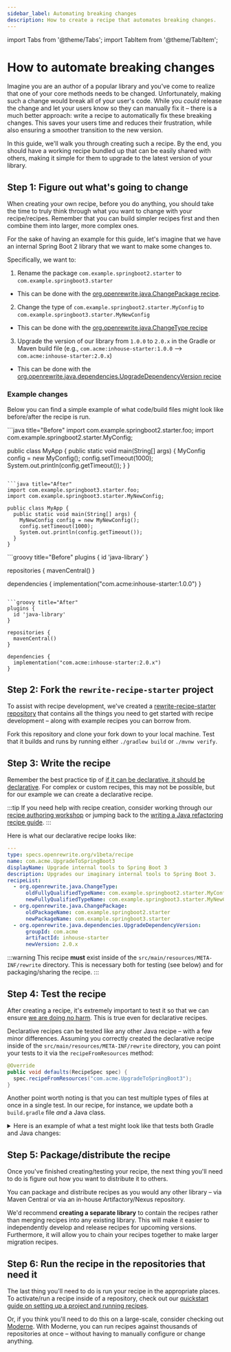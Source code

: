 ```yaml
---
sidebar_label: Automating breaking changes
description: How to create a recipe that automates breaking changes.
---
```


import Tabs from '@theme/Tabs';
import TabItem from '@theme/TabItem';

# How to automate breaking changes

Imagine you are an author of a popular library and you've come to realize that one of your core methods needs to be changed. Unfortunately, making such a change would break all of your user's code. While you _could_ release the change and let your users know so they can manually fix it – there is a much better approach: write a recipe to automatically fix these breaking changes. This saves your users time and reduces their frustration, while also ensuring a smoother transition to the new version.

In this guide, we'll walk you through creating such a recipe. By the end, you should have a working recipe bundled up that can be easily shared with others, making it simple for them to upgrade to the latest version of your library.

## Step 1: Figure out what's going to change

When creating your own recipe, before you do anything, you should take the time to truly think through what you want to change with your recipe/recipes. Remember that you can build simpler recipes first and then combine them into larger, more complex ones.

For the sake of having an example for this guide, let's imagine that we have an internal Spring Boot 2 library that we want to make some changes to. 

Specifically, we want to:

1. Rename the package `com.example.springboot2.starter` to `com.example.springboot3.starter`
  * This can be done with the [org.openrewrite.java.ChangePackage recipe](../recipes/java/changepackage.md).
2. Change the type of `com.example.springboot2.starter.MyConfig` to `com.example.springboot3.starter.MyNewConfig`
  * This can be done with the [org.openrewrite.java.ChangeType recipe](../recipes/java/changetype.md)
3. Upgrade the version of our library from `1.0.0` to `2.0.x` in the Gradle or Maven build file (e.g., `com.acme:inhouse-starter:1.0.0` --> `com.acme:inhouse-starter:2.0.x`)
  * This can be done with the [org.openrewrite.java.dependencies.UpgradeDependencyVersion recipe](../recipes/java/dependencies/upgradedependencyversion.md)

### Example changes

Below you can find a simple example of what code/build files might look like before/after the recipe is run.

<Tabs>
<TabItem value="java" label="Java">
```java title="Before"
import com.example.springboot2.starter.foo;
import com.example.springboot2.starter.MyConfig;

public class MyApp {
  public static void main(String[] args) {
    MyConfig config = new MyConfig();
    config.setTimeout(1000);
    System.out.println(config.getTimeout());
  }
}
```

```java title="After"
import com.example.springboot3.starter.foo;
import com.example.springboot3.starter.MyNewConfig;

public class MyApp {
  public static void main(String[] args) {
    MyNewConfig config = new MyNewConfig();
    config.setTimeout(1000);
    System.out.println(config.getTimeout());
  }
}
```
</TabItem>
<TabItem value="gradle" label="Gradle">
```groovy title="Before"
plugins {
  id 'java-library'
}

repositories {
  mavenCentral()
}

dependencies {
  implementation("com.acme:inhouse-starter:1.0.0")
}
```

```groovy title="After"
plugins {
  id 'java-library'
}

repositories {
  mavenCentral()
}

dependencies {
  implementation("com.acme:inhouse-starter:2.0.x")
}
```
</TabItem>
</Tabs>

## Step 2: Fork the `rewrite-recipe-starter` project

To assist with recipe development, we've created a [rewrite-recipe-starter repository](https://github.com/moderneinc/rewrite-recipe-starter) that contains all the things you need to get started with recipe development – along with example recipes you can borrow from.

Fork this repository and clone your fork down to your local machine. Test that it builds and runs by running either `./gradlew build` or `./mvnw verify`.

## Step 3: Write the recipe

Remember the best practice tip of [if it can be declarative, it should be declarative](./recipe-conventions-and-best-practices.md#if-it-can-be-declarative-it-should-be-declarative). For complex or custom recipes, this may not be possible, but for our example we can create a declarative recipe.

:::tip
If you need help with recipe creation, consider working through our [recipe authoring workshop](https://docs.moderne.io/user-documentation/recipes/recipe-authoring) or jumping back to the [writing a Java refactoring recipe guide](./writing-a-java-refactoring-recipe.md).
:::

Here is what our declarative recipe looks like:

```yaml title="our-test-recipe.yml"
---
type: specs.openrewrite.org/v1beta/recipe
name: com.acme.UpgradeToSpringBoot3
displayName: Upgrade internal tools to Spring Boot 3
description: Upgrades our imaginary internal tools to Spring Boot 3.
recipeList:
  - org.openrewrite.java.ChangeType:
      oldFullyQualifiedTypeName: com.example.springboot2.starter.MyConfig
      newFullyQualifiedTypeName: com.example.springboot3.starter.MyNewConfig
  - org.openrewrite.java.ChangePackage:
      oldPackageName: com.example.springboot2.starter
      newPackageName: com.example.springboot3.starter
  - org.openrewrite.java.dependencies.UpgradeDependencyVersion:
      groupId: com.acme
      artifactId: inhouse-starter
      newVersion: 2.0.x
```

:::warning
This recipe **must** exist inside of the `src/main/resources/META-INF/rewrite` directory. This is necessary both for testing (see below) and for packaging/sharing the recipe.
:::

## Step 4: Test the recipe

After creating a recipe, it's extremely important to test it so that we can ensure [we are doing no harm](./recipe-conventions-and-best-practices.md#do-no-harm). This is true even for declarative recipes.

Declarative recipes can be tested like any other Java recipe – with a few minor differences. Assuming you correctly created the declarative recipe inside of the `src/main/resources/META-INF/rewrite` directory, you can point your tests to it via the `recipeFromResources` method:

```java
@Override
public void defaults(RecipeSpec spec) {
  spec.recipeFromResources("com.acme.UpgradeToSpringBoot3");
}
```

Another point worth noting is that you can test multiple types of files at once in a single test. In our recipe, for instance, we update both a `build.gradle` file _and_ a Java class.

<details>
<summary>
Here is an example of what a test might look like that tests both Gradle and Java changes:
</summary>

```java title="UpgradeToSpringBoot3Test.java"
package com.acme;

import org.junit.jupiter.api.Test;
import org.openrewrite.java.JavaParser;
import org.openrewrite.test.RecipeSpec;
import org.openrewrite.test.RewriteTest;

import static org.openrewrite.java.Assertions.java;
import static org.openrewrite.gradle.Assertions.buildGradle;

class UpgradeToSpringBoot3Test implements RewriteTest {

  @Override
  public void defaults(RecipeSpec spec) {
      // Note: You normally wouldn't have the snippet of `dependsOn`. 
      //       This was done simply for having an example that works.
      spec.recipeFromResources("com.acme.UpgradeToSpringBoot3")
        .parser(JavaParser.fromJavaVersion().dependsOn(
          """
          package com.example.springboot2.starter;

          public class MyConfig {
              void setTimeout(int t) {}
              int getTimeout() { return 10; }
          }
          """));
  }

  @Test
  void replacesStringEquals() {
    rewriteRun(
      // Note: This test will actually fail due to the fact that `inhouse-starter` doesn't exist 
      //       so `2.0.x` won't figure out the latest minor version as there is none. 
      //       For a real library, this would work fine, though.
      //language=groovy
      buildGradle(
        """
            plugins {
                id 'java-library'
            }
            repositories {
                mavenCentral()
            }
            dependencies {
                implementation("com.acme:inhouse-starter:1.0.0")
            }
            """,
        """
            plugins {
                id 'java-library'
            }
            repositories {
                mavenCentral()
            }
            dependencies {
                implementation("com.acme:inhouse-starter:2.0.x")
            }
            """
      ),
      //language=java
      java(
        """
          import com.example.springboot2.starter.foo;
          import com.example.springboot2.starter.MyConfig;
          
          public class MyApp {
              public static void main(String[] args) {
                  MyConfig config = new MyConfig();
                  config.setTimeout(1000);
                  System.out.println(config.getTimeout());
              }
          }
          """,
        """
          import com.example.springboot3.starter.foo;
          import com.example.springboot3.starter.MyNewConfig;

          public class MyApp {
              public static void main(String[] args) {
                  MyNewConfig config = new MyNewConfig();
                  config.setTimeout(1000);
                  System.out.println(config.getTimeout());
              }
          }
          """
      )
    );
  }
}
```
</details>

## Step 5: Package/distribute the recipe

Once you've finished creating/testing your recipe, the next thing you'll need to do is figure out how you want to distribute it to others.

You can package and distribute recipes as you would any other library – via Maven Central or via an in-house Artifactory/Nexus repository.

We'd recommend **creating a separate library** to contain the recipes rather than merging recipes into any existing library. This will make it easier to independently develop and release recipes for upcoming versions. Furthermore, it will allow you to chain your recipes together to make larger migration recipes.

## Step 6: Run the recipe in the repositories that need it

The last thing you'll need to do is run your recipe in the appropriate places. To activate/run a recipe inside of a repository, check out our [quickstart guide on setting up a project and running recipes](../running-recipes/getting-started.md).

Or, if you think you'll need to do this on a large-scale, consider checking out [Moderne](https://docs.moderne.io/). With Moderne, you can run recipes against thousands of repositories at once – without having to manually configure or change anything.
